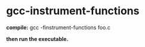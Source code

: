 gcc-instrument-functions
========================

**compile:**
	gcc -finstrument-functions foo.c

**then run the executable.**
